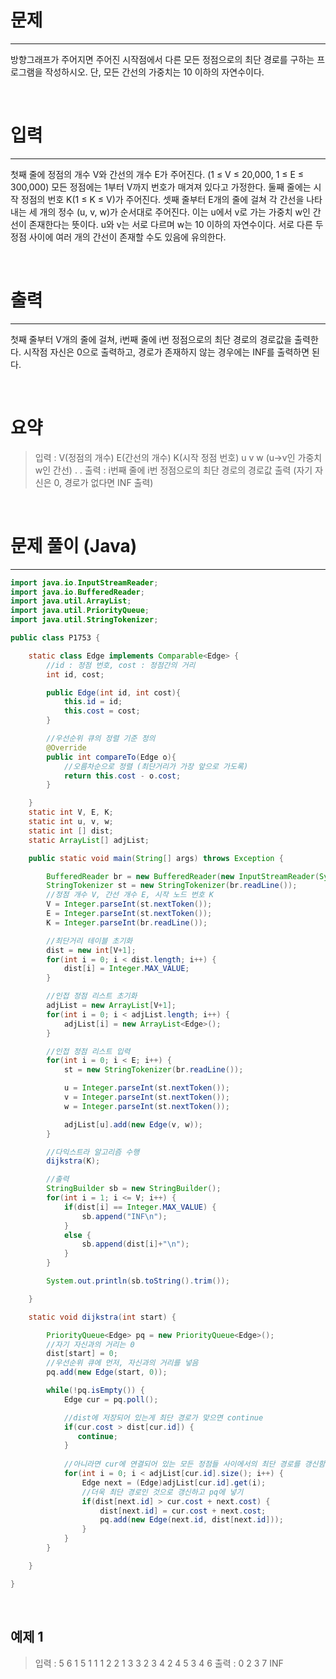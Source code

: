 # 문제
---
방향그래프가 주어지면 주어진 시작점에서 다른 모든 정점으로의 최단 경로를 구하는 프로그램을 작성하시오. 단, 모든 간선의 가중치는 10 이하의 자연수이다.

<br>

# 입력
---
첫째 줄에 정점의 개수 V와 간선의 개수 E가 주어진다. (1 ≤ V ≤ 20,000, 1 ≤ E ≤ 300,000) 모든 정점에는 1부터 V까지 번호가 매겨져 있다고 가정한다. 둘째 줄에는 시작 정점의 번호 K(1 ≤ K ≤ V)가 주어진다. 셋째 줄부터 E개의 줄에 걸쳐 각 간선을 나타내는 세 개의 정수 (u, v, w)가 순서대로 주어진다. 이는 u에서 v로 가는 가중치 w인 간선이 존재한다는 뜻이다. u와 v는 서로 다르며 w는 10 이하의 자연수이다. 서로 다른 두 정점 사이에 여러 개의 간선이 존재할 수도 있음에 유의한다.

<br>

# 출력
---
첫째 줄부터 V개의 줄에 걸쳐, i번째 줄에 i번 정점으로의 최단 경로의 경로값을 출력한다. 시작점 자신은 0으로 출력하고, 경로가 존재하지 않는 경우에는 INF를 출력하면 된다.

<br>

# 요약
> 입력 : V(정점의 개수) E(간선의 개수)
K(시작 정점 번호)
u v w (u->v인 가중치 w인 간선)
.
.
출력 : i번째 줄에 i번 정점으로의 최단 경로의 경로값 출력
(자기 자신은 0, 경로가 없다면 INF 출력)

<br>

# 문제 풀이 (Java)
---
```java
import java.io.InputStreamReader;
import java.io.BufferedReader;
import java.util.ArrayList;
import java.util.PriorityQueue;
import java.util.StringTokenizer;

public class P1753 {

    static class Edge implements Comparable<Edge> {
        //id : 정점 번호, cost : 정점간의 거리
        int id, cost;

        public Edge(int id, int cost){
            this.id = id;
            this.cost = cost;
        }

        //우선순위 큐의 정렬 기준 정의
        @Override
        public int compareTo(Edge o){
            //오름차순으로 정렬 (최단거리가 가장 앞으로 가도록)
            return this.cost - o.cost;
        }

    }
    static int V, E, K;
    static int u, v, w;
    static int [] dist;
    static ArrayList[] adjList;

    public static void main(String[] args) throws Exception {

        BufferedReader br = new BufferedReader(new InputStreamReader(System.in));
        StringTokenizer st = new StringTokenizer(br.readLine());
        //정점 개수 V, 간선 개수 E, 시작 노드 번호 K
        V = Integer.parseInt(st.nextToken());
        E = Integer.parseInt(st.nextToken());
        K = Integer.parseInt(br.readLine());

        //최단거리 테이블 초기화
        dist = new int[V+1];
        for(int i = 0; i < dist.length; i++) {
            dist[i] = Integer.MAX_VALUE;
        }

        //인접 정점 리스트 초기화
        adjList = new ArrayList[V+1];
        for(int i = 0; i < adjList.length; i++) {
            adjList[i] = new ArrayList<Edge>();
        }

        //인접 정점 리스트 입력
        for(int i = 0; i < E; i++) {
            st = new StringTokenizer(br.readLine());

            u = Integer.parseInt(st.nextToken());
            v = Integer.parseInt(st.nextToken());
            w = Integer.parseInt(st.nextToken());

            adjList[u].add(new Edge(v, w));
        }

        //다익스트라 알고리즘 수행
        dijkstra(K);

        //출력
        StringBuilder sb = new StringBuilder();
        for(int i = 1; i <= V; i++) {
            if(dist[i] == Integer.MAX_VALUE) {
                sb.append("INF\n");
            }
            else {
                sb.append(dist[i]+"\n");
            }
        }

        System.out.println(sb.toString().trim());

    }

    static void dijkstra(int start) {

        PriorityQueue<Edge> pq = new PriorityQueue<Edge>();
        //자기 자신과의 거리는 0
        dist[start] = 0;
        //우선순위 큐에 먼저, 자신과의 거리를 넣음
        pq.add(new Edge(start, 0));

        while(!pq.isEmpty()) {
            Edge cur = pq.poll();

            //dist에 저장되어 있는게 최단 경로가 맞으면 continue
            if(cur.cost > dist[cur.id]) {
               continue;
            }
            
            //아니라면 cur에 연결되어 있는 모든 정점들 사이에서의 최단 경로를 갱신함
            for(int i = 0; i < adjList[cur.id].size(); i++) {
                Edge next = (Edge)adjList[cur.id].get(i);
                //더욱 최단 경로인 것으로 갱신하고 pq에 넣기
                if(dist[next.id] > cur.cost + next.cost) {
                    dist[next.id] = cur.cost + next.cost;
                    pq.add(new Edge(next.id, dist[next.id]));
                }
            }
        }

    }

}
```

<br>

## 예제 1
> 입력 :
5 6
1
5 1 1
1 2 2
1 3 3
2 3 4
2 4 5
3 4 6
출력 :
0
2
3
7
INF